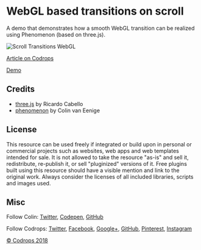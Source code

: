 # WebGL based transitions on scroll

A demo that demonstrates how a smooth WebGL transition can be realized using Phenomenon (based on three.js).

![Scroll Transitions WebGL](https://tympanus.net/codrops/wp-content/uploads/2019/03/Phenomenon_featured.jpg)

[Article on Codrops](https://tympanus.net/codrops/?p=38923)

[Demo](https://tympanus.net/Tutorials/scroll-transitions-webgl)

## Credits

- [three.js](https://threejs.org/) by Ricardo Cabello
- [phenomenon](https://github.com/vaneenige/THREE.Phenomenon) by Colin van Eenige

## License
This resource can be used freely if integrated or build upon in personal or commercial projects such as websites, web apps and web templates intended for sale. It is not allowed to take the resource "as-is" and sell it, redistribute, re-publish it, or sell "pluginized" versions of it. Free plugins built using this resource should have a visible mention and link to the original work. Always consider the licenses of all included libraries, scripts and images used.

## Misc
Follow Colin: [Twitter](https://twitter.com/cvaneenige), [Codepen](https://codepen.io/cvaneenige), [GitHub](https://github.com/vaneenige) 

Follow Codrops: [Twitter](http://www.twitter.com/codrops), [Facebook](http://www.facebook.com/codrops), [Google+](https://plus.google.com/101095823814290637419), [GitHub](https://github.com/codrops), [Pinterest](http://www.pinterest.com/codrops/), [Instagram](https://www.instagram.com/codropsss/)

[© Codrops 2018](http://www.codrops.com)
